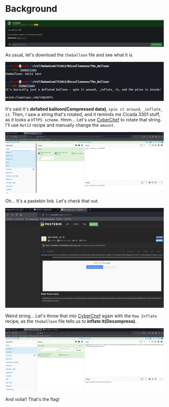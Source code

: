 # Background
![background](https://raw.githubusercontent.com/siunam321/CTF-Writeups/main/NahamCon-CTF-2022/Miscellaneous/The-Balloon/images/background.png)

As usual, let's download the `theballoon` file and see what it is.

![question](https://raw.githubusercontent.com/siunam321/CTF-Writeups/main/NahamCon-CTF-2022/Miscellaneous/The-Balloon/images/question.png)

It's said it's **defalted balloon(Compressed data)**, `spin it around`, `_inflate_ it`. Then, I saw a string that's rotated, and it reminds me Cicada 3301 stuff, as it looks a `HTTPS scheme`. Hmm... Let's use [CyberChef](https://gchq.github.io/CyberChef/) to rotate that string. I'll use `Rot13` recipe and manually change the `amount`.

![solution1](https://raw.githubusercontent.com/siunam321/CTF-Writeups/main/NahamCon-CTF-2022/Miscellaneous/The-Balloon/images/solution1.png)

Oh... It's a pastebin link. Let's check that out.

![solution2](https://raw.githubusercontent.com/siunam321/CTF-Writeups/main/NahamCon-CTF-2022/Miscellaneous/The-Balloon/images/solution2.png)

Weird string... Let's throw that into [CyberChef](https://gchq.github.io/CyberChef/) again with the `Raw Inflate` recipe, as the `theballoon` file tells us to **inflate it(Decompress).**

![flag](https://raw.githubusercontent.com/siunam321/CTF-Writeups/main/NahamCon-CTF-2022/Miscellaneous/The-Balloon/images/flag.png)

And voila!! That's the flag!